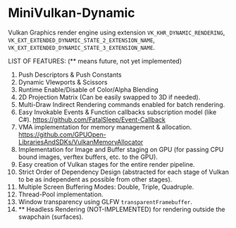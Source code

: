 # MiniVulkan-Dynamic
Vulkan Graphics render engine using extension `VK_KHR_DYNAMIC_RENDERING`, `VK_EXT_EXTENDED_DYNAMIC_STATE_2_EXTENSION_NAME`, `VK_EXT_EXTENDED_DYNAMIC_STATE_3_EXTENSION_NAME`.

LIST OF FEATURES: (\** means future, not yet implemented)

1. Push Descriptors & Push Constants
2. Dynamic VIewports & Scissors
3. Runtime Enable/Disable of Color/Alpha Blending
4. 2D Projection Matrix (Can be easily swapped to 3D if needed).
5. Multi-Draw Indirect Rendering commands enabled for batch rendering.
6. Easy Invokable Events & Function callbacks subscription model (like C#).
   https://github.com/FatalSleep/Event-Callback
7. VMA implementation for memory management & allocation.
   https://github.com/GPUOpen-LibrariesAndSDKs/VulkanMemoryAllocator
9. Implementation for Image and Buffer staging on GPU (for passing CPU bound images, verftex buffers, etc. to the GPU).
10. Easy creation of Vulkan stages for the entire render pipeline.
11. Strict Order of Dependency Design (abstracted for each stage of Vulkan to be as independent as possible from other stages).
12. Multiple Screen Buffering Modes: Double, Triple, Quadruple.
13. Thread-Pool implementation.
14. Window transparency using GLFW `transparentFramebuffer`.
15. \** Headless Rendering (NOT-IMPLEMENTED) for rendering outside the swapchain (surfaces).
